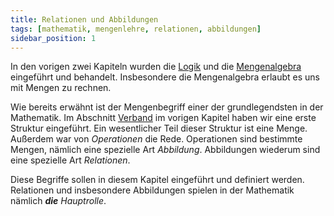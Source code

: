 ```yaml
---
title: Relationen und Abbildungen
tags: [mathematik, mengenlehre, relationen, abbildungen]
sidebar_position: 1
---
```


In den vorigen zwei Kapiteln wurden die [Logik](../logik) und die [Mengenalgebra](../mengen) eingeführt und behandelt.
Insbesondere die Mengenalgebra erlaubt es uns mit Mengen zu rechnen.

Wie bereits erwähnt ist der Mengenbegriff einer der grundlegendsten in der Mathematik.
Im Abschnitt [Verband](../mengen#verband) im vorigen Kapitel haben wir eine erste Struktur eingeführt.
Ein wesentlicher Teil dieser Struktur ist eine Menge.
Außerdem war von *Operationen* die Rede.
Operationen sind bestimmte Mengen, nämlich eine spezielle Art *Abbildung*.
Abbildungen wiederum sind eine spezielle Art *Relationen*.

Diese Begriffe sollen in diesem Kapitel eingeführt und definiert werden.
Relationen und insbesondere Abbildungen spielen in der Mathematik nämlich *__die__ Hauptrolle*.